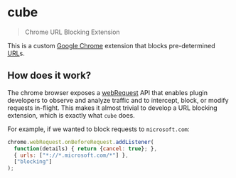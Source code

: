 # cube
> Chrome URL Blocking Extension

This is a custom [Google Chrome](https://www.google.com/chrome/) extension that blocks pre-determined [URL](https://en.wikipedia.org/wiki/URL)s.

## How does it work?

The chrome browser exposes a [webRequest](https://developer.chrome.com/extensions/webRequest) API that enables plugin developers to observe and analyze traffic and to intercept, block, or modify requests in-flight. This makes it almost trivial to develop a URL blocking extension, which is exactly what `cube` does.

For example, if we wanted to block requests to `microsoft.com`:

```javascript
chrome.webRequest.onBeforeRequest.addListener(
  function(details) { return {cancel: true}; },
  { urls: ["*://*.microsoft.com/*"] },
  ["blocking"]
);
```
